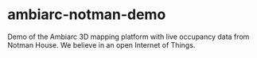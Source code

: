 # ambiarc-notman-demo
Demo of the Ambiarc 3D mapping platform with live occupancy data from Notman House.  We believe in an open Internet of Things.
